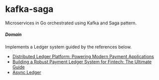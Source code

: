 # kafka-saga

Microservices in Go orchestrated using Kafka and Saga pattern.

##### Domain

Implements a Ledger system guided by the references below.

- [Distributed Ledger Platform: Powering Modern Payment Applications](https://ata-husain.medium.com/distributed-ledger-platform-powering-modern-payment-applications-47647c33f141)
- [Building a Robust Payment Ledger System for Fintech: The Ultimate Guide](https://medium.com/@ethercess/building-a-robust-payment-ledger-system-for-fintech-the-ultimate-guide-89fc827f1ae4)
- [Async Ledger](https://medium.com/@yunussov/async-ledger-8b1de9ad0c40)
